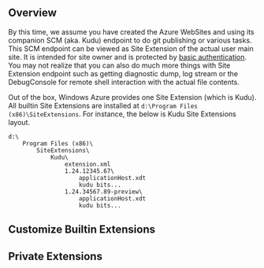 Overview
--------
By this time, we assume you have created the Azure WebSites and using its companion SCM (aka. Kudu) endpoint to do git publishing or various tasks.  This SCM endpoint can be viewed as Site Extension of the actual user main site.  It is intended for site owner and is protected by [basic authentication](https://github.com/projectkudu/kudu/wiki/Deployment-credentials).  You may not realize that you can also do much more things with Site Extension endpoint such as getting diagnostic dump, log stream or the DebugConsole for remote shell interaction with the actual file contents. 

Out of the box, Windows Azure provides one Site Extension (which is Kudu).   All builtin Site Extensions are installed at `d:\Program Files (x86)\SiteExtensions`.  For instance, the below is Kudu Site Extensions layout.

    d:\
        Program Files (x86)\
            SiteExtensions\
                Kudu\
                    extension.xml
                    1.24.12345.67\
                        applicationHost.xdt
                        kudu bits...
                    1.24.34567.89-preview\
                        applicationHost.xdt
                        kudu bits...
   


Customize Builtin Extensions
----------------------------

Private Extensions
------------------